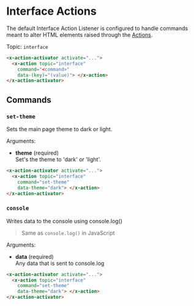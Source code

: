 # Interface Actions

The default Interface Action Listener is configured to handle commands meant to alter HTML elements
raised through the [Actions](/actions).

Topic: `interface`

```html
<x-action-activator activate="...">
  <x-action topic="interface" 
    command="<command>" 
    data-(key)="(value)"> </x-action>
</x-action-activator>
```

## Commands

### `set-theme`

Sets the main page theme to dark or light.

Arguments:

* **theme** (required)\
  Set's the theme to 'dark' or 'light'.

```html
<x-action-activator activate="...">
  <x-action topic="interface" 
    command="set-theme" 
    data-theme="dark"> </x-action>
</x-action-activator>
```

### `console`

Writes data to the console using console.log()

> Same as `console.log()` in JavaScript

Arguments:

* **data** (required)\
  Any data that is sent to console.log

```html
<x-action-activator activate="...">
  <x-action topic="interface" 
    command="set-theme" 
    data-theme="dark"> </x-action>
</x-action-activator>
```
